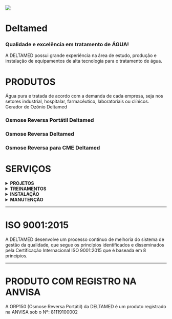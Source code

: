 [![](https://www.deltamed.ind.br/wp-content/uploads/2021/11/deltamed-ativo-1-192x123-1.png)](https://deltamed.ind.br)
# Deltamed  
### Qualidade e excelência em tratamento de ÁGUA!

A DELTAMED possui grande experiência na área de estudo, produção e instalação de equipamentos de alta tecnologia para o tratamento de água.

# PRODUTOS
Água pura e tratada de acordo com a demanda de cada empresa,
seja nos setores industrial, hospitalar, farmacêutico, laboratoriais ou clínicos.
Gerador de Ozônio Deltamed

### Osmose Reversa Portátil Deltamed


### Osmose Reversa Deltamed


### Osmose Reversa para CME Deltamed

# SERVIÇOS
<details>
<summary><strong>PROJETOS</strong></summary><br />
Desenvolvimento de projetos personalizados, baseados nas particularidades e necessidades dos clientes, além de ampliações e adequações.
<br />
</details>
<details>
<summary><strong>TREINAMENTOS</strong></summary><br />
Capacitação dos clientes com treinamentos envolvendo todos os processos do sistema, para operação segura e eficaz dos equipamentos e acessórios.
<br />
</details>
<details>
<summary><strong>INSTALAÇÃO</strong></summary><br />
Equipe especializada em projetos de pequeno, médio e grande porte para os setores: industrial, hospitalar, farmacêutico, laboratoriais ou clínicos. 
<br />
</details>
<details>
<summary><strong>MANUTENÇÃO</strong></summary><br />
A manutenção é de responsabilidade da DELTAMED, que garante mão-de-obra, serviços, peças e componentes de altíssima qualidade.
<br />
</details>
<hr>
<h1>ISO 9001:2015</h1>
A DELTAMED desenvolve um processo contínuo de melhoria do sistema de gestão da qualidade, que segue os princípios identificados e disseminados pela Certificação Internacional ISO 9001:2015 que é baseada em 8 princípios.
<hr>
<h1>PRODUTO COM REGISTRO NA ANVISA</h1>
A ORP150 (Osmose Reversa Portátil) da DELTAMED é um produto registrado na ANVISA sob o Nº: 81119100002
